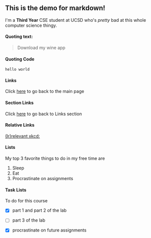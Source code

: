 
## This is the demo for markdown!

I'm a **Third Year** CSE student at UCSD who's *pretty* bad at this whole computer science thingy.

#### Quoting text: 
>Download my wine app

#### Quoting Code
`hello world`

#### Links
Click [here](https://j1chou.github.io/) to go back to the main page

#### Section Links 
Click [here](https://github.com/j1chou/j1chou.github.io/new/main#links) to go back to Links section

#### Relative Links
[(Ir)relevant xkcd:](/depth_and_breadth.png)

#### Lists
My top 3 favorite things to do in my free time are 
1. Sleep
2. Eat
3. Procrastinate on assignments

#### Task Lists
To do for this course
- [x] part 1 and part 2 of the lab
- [ ] part 3 of the lab
- [x] procrastinate on future assignments

